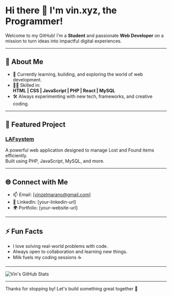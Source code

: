 # Hi there 👋 I'm vin.xyz, the Programmer!

Welcome to my GitHub! I'm a **Student** and passionate **Web Developer** on a mission to turn ideas into impactful digital experiences.

---

## 🚀 About Me

- 🌱 Currently learning, building, and exploring the world of web development.
- 👨‍💻 Skilled in:  
  **HTML | CSS | JavaScript | PHP | React | MySQL**
- 🛠️ Always experimenting with new tech, frameworks, and creative coding.

---

## 📌 Featured Project

### [LAFsystem](https://github.com/vintheprogrammer/LAFsystem)
A powerful web application designed to manage Lost and Found items efficiently.  
Built using PHP, JavaScript, MySQL, and more.

---

## 🌐 Connect with Me

- 📫 Email: [vinzelmarano@gmail.com]
- 💼 LinkedIn: [your-linkedin-url]
- 🌍 Portfolio: [your-website-url]

---

## ⚡ Fun Facts

- I love solving real-world problems with code.
- Always open to collaboration and learning new things.
- Milk fuels my coding sessions ☕

---

![Vin's GitHub Stats](https://github-readme-stats.vercel.app/api?username=vintheprogrammer&show_icons=true&theme=radical)

---

Thanks for stopping by! Let's build something great together 🚀
